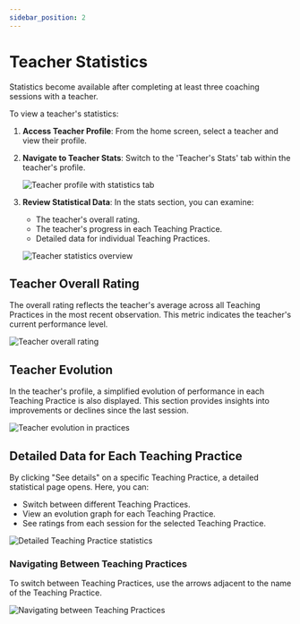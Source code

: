 ```yaml
---
sidebar_position: 2
---
```


# Teacher Statistics

Statistics become available after completing at least three coaching sessions with a teacher.

To view a teacher's statistics:

1. **Access Teacher Profile**:
   From the home screen, select a teacher and view their profile.

2. **Navigate to Teacher Stats**:
   Switch to the 'Teacher's Stats' tab within the teacher's profile.

   ![Teacher profile with statistics tab](/img/teachers_data/teacher_profile_tabs.png)

3. **Review Statistical Data**:
   In the stats section, you can examine:

   - The teacher's overall rating.
   - The teacher's progress in each Teaching Practice.
   - Detailed data for individual Teaching Practices.

   ![Teacher statistics overview](/img/teachers_data/teacher_profile_stats.png)

## Teacher Overall Rating

The overall rating reflects the teacher's average across all Teaching Practices in the most recent observation. This metric indicates the teacher's current performance level.

![Teacher overall rating](/img/teachers_data/overall_rating.png)

## Teacher Evolution

In the teacher's profile, a simplified evolution of performance in each Teaching Practice is also displayed. This section provides insights into improvements or declines since the last session.

![Teacher evolution in practices](/img/teachers_data/teacher_evolution.png)

## Detailed Data for Each Teaching Practice

By clicking "See details" on a specific Teaching Practice, a detailed statistical page opens. Here, you can:

- Switch between different Teaching Practices.
- View an evolution graph for each Teaching Practice.
- See ratings from each session for the selected Teaching Practice.

![Detailed Teaching Practice statistics](/img/teachers_data/teacher_stats_detailed.png)

### Navigating Between Teaching Practices

To switch between Teaching Practices, use the arrows adjacent to the name of the Teaching Practice.

![Navigating between Teaching Practices](/img/teachers_data/teacher_stats_detailed_navigation.png)
